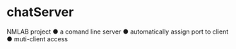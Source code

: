 chatServer
==========

NMLAB project
  ● a comand line server
  ● automatically assign port to client
  ● muti-client access
